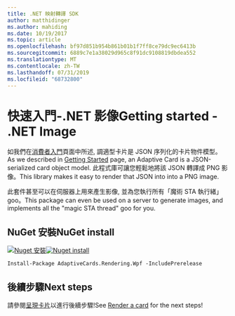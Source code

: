 ```yaml
---
title: .NET 映射轉譯 SDK
author: matthidinger
ms.author: mahiding
ms.date: 10/19/2017
ms.topic: article
ms.openlocfilehash: bf97d851b954b861b01b1f7ff8ce79dc9ec6413b
ms.sourcegitcommit: 6889c7e1a38029d965c8f91dc9108819dbdea552
ms.translationtype: MT
ms.contentlocale: zh-TW
ms.lasthandoff: 07/31/2019
ms.locfileid: "68732800"
---
```

# <a name="getting-started---net-image"></a><span data-ttu-id="58cb6-102">快速入門-.NET 影像</span><span class="sxs-lookup"><span data-stu-id="58cb6-102">Getting started - .NET Image</span></span>

<span data-ttu-id="58cb6-103">如我們在[消費者入門](../../../authoring-cards/getting-started.md)頁面中所述, 調適型卡片是 JSON 序列化的卡片物件模型。</span><span class="sxs-lookup"><span data-stu-id="58cb6-103">As we described in [Getting Started](../../../authoring-cards/getting-started.md) page, an Adaptive Card is a JSON-serialized card object model.</span></span> <span data-ttu-id="58cb6-104">此程式庫可讓您輕鬆地將該 JSON 轉譯成 PNG 影像。</span><span class="sxs-lookup"><span data-stu-id="58cb6-104">This library makes it easy to render that JSON into into a PNG image.</span></span>

<span data-ttu-id="58cb6-105">此套件甚至可以在伺服器上用來產生影像, 並為您執行所有「魔術 STA 執行緒」 goo。</span><span class="sxs-lookup"><span data-stu-id="58cb6-105">This package can even be used on a server to generate images, and implements all the "magic STA thread" goo for you.</span></span> 

## <a name="nuget-install"></a><span data-ttu-id="58cb6-106">NuGet 安裝</span><span class="sxs-lookup"><span data-stu-id="58cb6-106">NuGet install</span></span>

<span data-ttu-id="58cb6-107">[![Nuget 安裝](https://img.shields.io/nuget/vpre/AdaptiveCards.Rendering.Wpf.svg)](https://www.nuget.org/packages/AdaptiveCards.Rendering.Wpf)</span><span class="sxs-lookup"><span data-stu-id="58cb6-107">[![Nuget install](https://img.shields.io/nuget/vpre/AdaptiveCards.Rendering.Wpf.svg)](https://www.nuget.org/packages/AdaptiveCards.Rendering.Wpf)</span></span>

```console
Install-Package AdaptiveCards.Rendering.Wpf -IncludePrerelease
```

## <a name="next-steps"></a><span data-ttu-id="58cb6-108">後續步驟</span><span class="sxs-lookup"><span data-stu-id="58cb6-108">Next steps</span></span>

<span data-ttu-id="58cb6-109">請參閱[呈現卡片](render-a-card.md)以進行後續步驟!</span><span class="sxs-lookup"><span data-stu-id="58cb6-109">See [Render a card](render-a-card.md) for the next steps!</span></span>